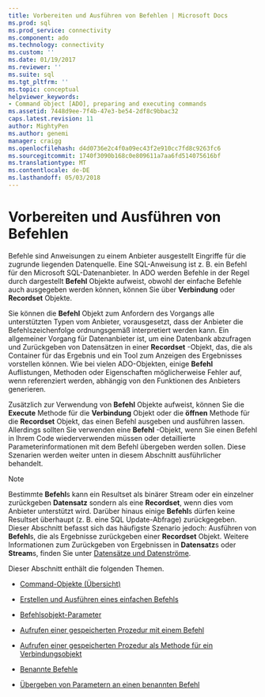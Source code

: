 ```yaml
---
title: Vorbereiten und Ausführen von Befehlen | Microsoft Docs
ms.prod: sql
ms.prod_service: connectivity
ms.component: ado
ms.technology: connectivity
ms.custom: ''
ms.date: 01/19/2017
ms.reviewer: ''
ms.suite: sql
ms.tgt_pltfrm: ''
ms.topic: conceptual
helpviewer_keywords:
- Command object [ADO], preparing and executing commands
ms.assetid: 7448d9ee-7f4b-47e3-be54-2df8c9bbac32
caps.latest.revision: 11
author: MightyPen
ms.author: genemi
manager: craigg
ms.openlocfilehash: d4d0736e2c4f0a09ec43f2e910cc7fd8c9263fc6
ms.sourcegitcommit: 1740f3090b168c0e809611a7aa6fd514075616bf
ms.translationtype: MT
ms.contentlocale: de-DE
ms.lasthandoff: 05/03/2018
---
```

# <a name="preparing-and-executing-commands"></a>Vorbereiten und Ausführen von Befehlen
Befehle sind Anweisungen zu einem Anbieter ausgestellt Eingriffe für die zugrunde liegenden Datenquelle. Eine SQL-Anweisung ist z. B. ein Befehl für den Microsoft SQL-Datenanbieter. In ADO werden Befehle in der Regel durch dargestellt **Befehl** Objekte aufweist, obwohl der einfache Befehle auch ausgegeben werden können, können Sie über **Verbindung** oder **Recordset** Objekte.  
  
 Sie können die **Befehl** Objekt zum Anfordern des Vorgangs alle unterstützten Typen vom Anbieter, vorausgesetzt, dass der Anbieter die Befehlszeichenfolge ordnungsgemäß interpretiert werden kann. Ein allgemeiner Vorgang für Datenanbieter ist, um eine Datenbank abzufragen und Zurückgeben von Datensätzen in einer **Recordset** -Objekt, das, die als Container für das Ergebnis und ein Tool zum Anzeigen des Ergebnisses vorstellen können. Wie bei vielen ADO-Objekten, einige **Befehl** Auflistungen, Methoden oder Eigenschaften möglicherweise Fehler auf, wenn referenziert werden, abhängig von den Funktionen des Anbieters generieren.  
  
 Zusätzlich zur Verwendung von **Befehl** Objekte aufweist, können Sie die **Execute** Methode für die **Verbindung** Objekt oder die **öffnen** Methode für die  **Recordset** Objekt, das einen Befehl ausgeben und ausführen lassen. Allerdings sollten Sie verwenden eine **Befehl** -Objekt, wenn Sie einen Befehl in Ihrem Code wiederverwenden müssen oder detaillierte Parameterinformationen mit dem Befehl übergeben werden sollen. Diese Szenarien werden weiter unten in diesem Abschnitt ausführlicher behandelt.  
  
> [!NOTE]
>  Bestimmte **Befehl**s kann ein Resultset als binärer Stream oder ein einzelner zurückgeben **Datensatz** sondern als eine **Recordset**, wenn dies vom Anbieter unterstützt wird. Darüber hinaus einige **Befehl**s dürfen keine Resultset überhaupt (z. B. eine SQL Update-Abfrage) zurückgegeben. Dieser Abschnitt befasst sich das häufigste Szenario jedoch: Ausführen von **Befehl**s, die als Ergebnisse zurückgeben einer **Recordset** Objekt. Weitere Informationen zum Zurückgeben von Ergebnissen in **Datensatz**s oder **Stream**s, finden Sie unter [Datensätze und Datenströme](../../../ado/guide/data/records-and-streams.md).  
  
 Dieser Abschnitt enthält die folgenden Themen.  
  
-   [Command-Objekte (Übersicht)](../../../ado/guide/data/command-object-overview.md)  
  
-   [Erstellen und Ausführen eines einfachen Befehls](../../../ado/guide/data/creating-and-executing-a-simple-command.md)  
  
-   [Befehlsobjekt-Parameter](../../../ado/guide/data/command-object-parameters.md)  
  
-   [Aufrufen einer gespeicherten Prozedur mit einem Befehl](../../../ado/guide/data/calling-a-stored-procedure-with-a-command.md)  
  
-   [Aufrufen einer gespeicherten Prozedur als Methode für ein Verbindungsobjekt](../../../ado/guide/data/calling-a-stored-procedure-as-a-method-on-a-connection-object.md)  
  
-   [Benannte Befehle](../../../ado/guide/data/named-commands.md)  
  
-   [Übergeben von Parametern an einen benannten Befehl](../../../ado/guide/data/passing-parameters-to-a-named-command.md)
